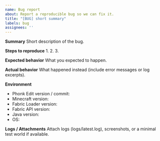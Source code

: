 ```yaml
---
name: Bug report
about: Report a reproducible bug so we can fix it.
title: "[BUG] short summary"
labels: bug
assignees: ''
---
```


**Summary**
Short description of the bug.

**Steps to reproduce**
1. 
2. 
3. 

**Expected behavior**
What you expected to happen.

**Actual behavior**
What happened instead (include error messages or log excerpts).

**Environment**
- Phonk Edit version / commit:
- Minecraft version:
- Fabric Loader version:
- Fabric API version:
- Java version:
- OS:

**Logs / Attachments**
Attach logs (logs/latest.log), screenshots, or a minimal test world if available.
